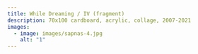```yaml
---
title: While Dreaming / IV (fragment)
description: 70x100 cardboard, acrylic, collage, 2007-2021
images:
  - image: images/sapnas-4.jpg
    alt: "1"
---
```

